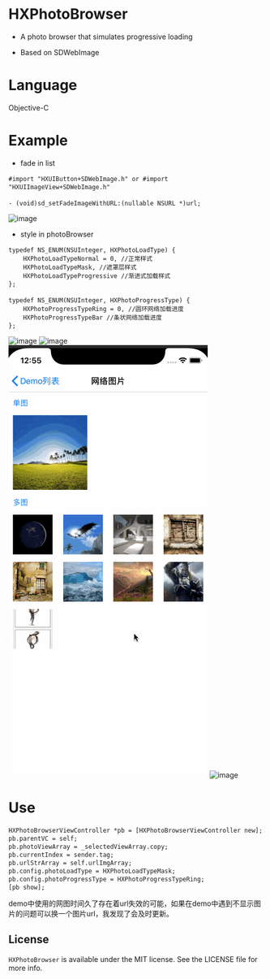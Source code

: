 # HXPhotoBrowser

* A photo browser that simulates progressive loading

* Based on SDWebImage

# Language

Objective-C

# Example

* fade in list

```
#import "HXUIButton+SDWebImage.h" or #import "HXUIImageView+SDWebImage.h"

- (void)sd_setFadeImageWithURL:(nullable NSURL *)url;
```

![image](https://github.com/xuuhan/HXPhotoBrowser/blob/master/Example/list.gif?raw=true)

* style in photoBrowser

```
typedef NS_ENUM(NSUInteger, HXPhotoLoadType) {
    HXPhotoLoadTypeNormal = 0, //正常样式
    HXPhotoLoadTypeMask, //遮罩层样式
    HXPhotoLoadTypeProgressive //渐进式加载样式
};

typedef NS_ENUM(NSUInteger, HXPhotoProgressType) {
    HXPhotoProgressTypeRing = 0, //圆环网络加载进度
    HXPhotoProgressTypeBar //条状网络加载进度
};
```
![image](https://github.com/xuuhan/HXPhotoBrowser/blob/master/Example/1.gif?raw=true)
![image](https://github.com/xuuhan/HXPhotoBrowser/blob/master/Example/2.gif?raw=true)
![image](https://github.com/xuuhan/HXPhotoBrowser/blob/master/Example/3.gif?raw=true)
![image](https://github.com/xuuhan/HXPhotoBrowser/blob/master/Example/4.gif?raw=true)

# Use

```
HXPhotoBrowserViewController *pb = [HXPhotoBrowserViewController new];
pb.parentVC = self;
pb.photoViewArray = _selectedViewArray.copy;
pb.currentIndex = sender.tag;
pb.urlStrArray = self.urlImgArray;
pb.config.photoLoadType = HXPhotoLoadTypeMask;
pb.config.photoProgressType = HXPhotoProgressTypeRing;
[pb show];
```


demo中使用的网图时间久了存在着url失效的可能，如果在demo中遇到不显示图片的问题可以换一个图片url，我发现了会及时更新。

## License

`HXPhotoBrowser` is available under the MIT license. See the LICENSE file for more info.
